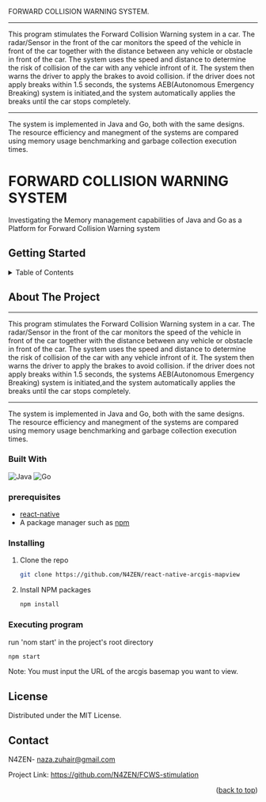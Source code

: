 FORWARD COLLISION WARNING SYSTEM. 
*************
This program stimulates the Forward Collision Warning system in a car.
The radar/Sensor in the front of the car monitors the speed of the vehicle in front of the car
  together with the distance between any vehicle or obstacle in front of the car.
The system uses the speed and distance to determine the risk of collision of the car with any
  vehicle infront of it.
The system then warns the driver to apply the brakes to avoid collision.
  if the driver does not apply breaks within 1.5 seconds, the systems AEB(Autonomous Emergency 
  Breaking) system is initiated,and the system automatically applies the breaks until the car 
  stops completely.
**************
The system is implemented in Java and Go, both with the same designs. 
The resource efficiency and manegment of the systems are compared using memory usage benchmarking and garbage 
collection execution times. 



<!-- Improved compatibility of back to top link: See: https://github.com/othneildrew/Best-README-Template/pull/73 -->
<a name="readme-top"></a>

# FORWARD COLLISION WARNING SYSTEM

Investigating the Memory management capabilities of Java and Go as a Platform for Forward Collision Warning system


## Getting Started
<!-- TABLE OF CONTENTS -->
<details>
  <summary>Table of Contents</summary>
  <ol>
    <li>
      <a href="#about-the-project">About The Project</a>
      <ul>
        <li><a href="#built-with">Built With</a></li>
      </ul>
    </li>
    <li>
      <a href="#getting-started">Getting Started</a>
      <ul>
        <li><a href="#prerequisites">Prerequisites</a></li>
        <li><a href="#Installing">Installation</a></li>
        <li><a href="#Executing program">Execution</a></li>
      </ul>
    </li>
    <li><a href="#license">License</a></li>
    <li><a href="#contact">Contact</a></li>
  </ol>
</details>


<!-- ABOUT THE PROJECT -->
## About The Project

*************
This program stimulates the Forward Collision Warning system in a car.
The radar/Sensor in the front of the car monitors the speed of the vehicle in front of the car
  together with the distance between any vehicle or obstacle in front of the car.
The system uses the speed and distance to determine the risk of collision of the car with any
  vehicle infront of it.
The system then warns the driver to apply the brakes to avoid collision.
  if the driver does not apply breaks within 1.5 seconds, the systems AEB(Autonomous Emergency 
  Breaking) system is initiated,and the system automatically applies the breaks until the car 
  stops completely.
**************
The system is implemented in Java and Go, both with the same designs. 
The resource efficiency and manegment of the systems are compared using memory usage benchmarking and garbage 
collection execution times. 



### Built With
![Java](https://img.shields.io/badge/java-%23ED8B00.svg?style=for-the-badge&logo=java&logoColor=white)
![Go](https://img.shields.io/badge/go-%2300ADD8.svg?style=for-the-badge&logo=go&logoColor=white)


### prerequisites
* [react-native](https://reactnative.dev/)
* A package manager such as [npm](https://nodejs.org/en/download/)


### Installing

1. Clone the repo
   ```sh
   git clone https://github.com/N4ZEN/react-native-arcgis-mapview
   ```
2. Install NPM packages
   ```sh
   npm install
   ```

### Executing program
run 'nom start' in the project's root directory
   ```sh
   npm start
   ```
Note: You must input the URL of the arcgis basemap you want to view. 

<!-- LICENSE -->
## License

Distributed under the MIT License. 



<!-- CONTACT -->
## Contact

N4ZEN- naza.zuhair@gmail.com

Project Link: https://github.com/N4ZEN/FCWS-stimulation

<p align="right">(<a href="#readme-top">back to top</a>)</p>



<!-- MARKDOWN LINKS & IMAGES -->

[Next-url]: https://nextjs.org/
[ReactNative.js]: https://img.shields.io/badge/ReactNative-20232A?style=for-the-badge&logo=react&logoColor=61DAFB
[ReactNative-url]: https://reactnative.dev/
[React.js]: https://img.shields.io/badge/React-20232A?style=for-the-badge&logo=react&logoColor=61DAFB
[React-url]: https://reactjs.org/
[Vue.js]: https://img.shields.io/badge/Vue.js-35495E?style=for-the-badge&logo=vuedotjs&logoColor=4FC08D
[Vue-url]: https://vuejs.org/
[Angular.io]: https://img.shields.io/badge/Angular-DD0031?style=for-the-badge&logo=angular&logoColor=white
[Angular-url]: https://angular.io/
[Svelte.dev]: https://img.shields.io/badge/Svelte-4A4A55?style=for-the-badge&logo=svelte&logoColor=FF3E00
[Svelte-url]: https://svelte.dev/
[Laravel.com]: https://img.shields.io/badge/Laravel-FF2D20?style=for-the-badge&logo=laravel&logoColor=white
[Laravel-url]: https://laravel.com
[Bootstrap.com]: https://img.shields.io/badge/Bootstrap-563D7C?style=for-the-badge&logo=bootstrap&logoColor=white
[Bootstrap-url]: https://getbootstrap.com
[JQuery.com]: https://img.shields.io/badge/jQuery-0769AD?style=for-the-badge&logo=jquery&logoColor=white
[JQuery-url]: https://jquery.com 



